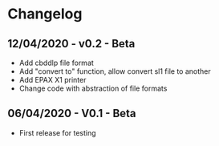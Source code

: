 # Changelog

## 12/04/2020 - v0.2 - Beta

* Add cbddlp file format
* Add "convert to" function, allow convert sl1 file to another
* Add EPAX X1 printer
* Change code with abstraction of file formats

## 06/04/2020 - V0.1 - Beta

* First release for testing